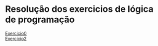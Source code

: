 # Resolução dos exercicios de lógica de programação
[Exercicio0](./exercicio0.txt) <br>
[Exercicio2](./exercicio-2.alg) <br>
